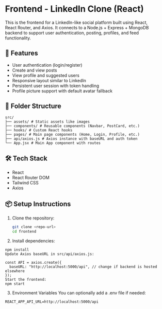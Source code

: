 # Frontend - LinkedIn Clone (React)

This is the frontend for a LinkedIn-like social platform built using React, React Router, and Axios. It connects to a Node.js + Express + MongoDB backend to support user authentication, posting, profiles, and feed functionality.

## 🚀 Features

- User authentication (login/register)
- Create and view posts
- View profile and suggested users
- Responsive layout similar to LinkedIn
- Persistent user session with token handling
- Profile picture support with default avatar fallback

## 📁 Folder Structure

```
src/
├── assets/ # Static assets like images
├── components/ # Reusable components (Navbar, PostCard, etc.)
├── hooks/ # Custom React hooks
├── pages/ # Main page components (Home, Login, Profile, etc.)
├── api/axios.js # Axios instance with baseURL and auth token
└── App.jsx # Main App component with routes
```

## 🛠️ Tech Stack

- React
- React Router DOM
- Tailwind CSS
- Axios

## 📦 Setup Instructions

1. Clone the repository:

   ```bash
   git clone <repo-url>
   cd frontend

   ```

2. Install dependencies:

```
npm install
Update Axios baseURL in src/api/axios.js:
```

```
const API = axios.create({
  baseURL: "http://localhost:5000/api", // change if backend is hosted elsewhere
});
Start the frontend:
npm start
```

3. Environment Variables
   You can optionally add a .env file if needed:

```
REACT_APP_API_URL=http://localhost:5000/api
```
